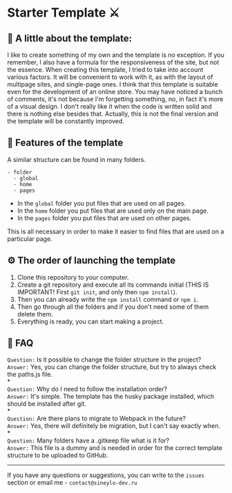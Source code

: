 # Starter Template ⚔️

## 📖 A little about the template:
I like to create something of my own and the template is no exception. If you remember, I also have a formula for the responsiveness of the site, but not the essence. When creating this template, I tried to take into account various factors. It will be convenient to work with it, as with the layout of multipage sites, and single-page ones. I think that this template is suitable even for the development of an online store. You may have noticed a bunch of comments, it's not because I'm forgetting something, no, in fact it's more of a visual design. I don't really like it when the code is written solid and there is nothing else besides that. Actually, this is not the final version and the template will be constantly improved.

## 🚀 Features of the template
A similar structure can be found in many folders.
```
- folder
  - global
  - home
  - pages
```
- In the `global` folder you put files that are used on all pages.
- In the `home` folder you put files that are used only on the main page.
- In the `pages` folder you put files that are used on other pages.

This is all necessary in order to make it easier to find files that are used on a particular page.

## ⚙️ The order of launching the template

1. Clone this repository to your computer.
2. Create a git repository and execute all its commands initial (THIS IS IMPORTANT! First `git init`, and only then `npm install`).
3. Then you can already write the `npm install` command or `npm i`.
4. Then go through all the folders and if you don't need some of them delete them.
5. Everything is ready, you can start making a project.

## 🔎 FAQ

`Question:` Is it possible to change the folder structure in the project?  
`Answer:` Yes, you can change the folder structure, but try to always check the paths.js file.  
*  
`Question:` Why do I need to follow the installation order?  
`Answer:` It's simple. The template has the husky package installed, which should be installed after git.  
*  
`Question:` Are there plans to migrate to Webpack in the future?   
`Answer:` Yes, there will definitely be migration, but I can't say exactly when.  
*  
`Question:` Many folders have a .gitkeep file what is it for?   
`Answer:` This file is a dummy and is needed in order for the correct template structure to be uploaded to GitHub.

***
If you have any questions or suggestions, you can write to the `issues` section or email me - `contact@sineylo-dev.ru`

